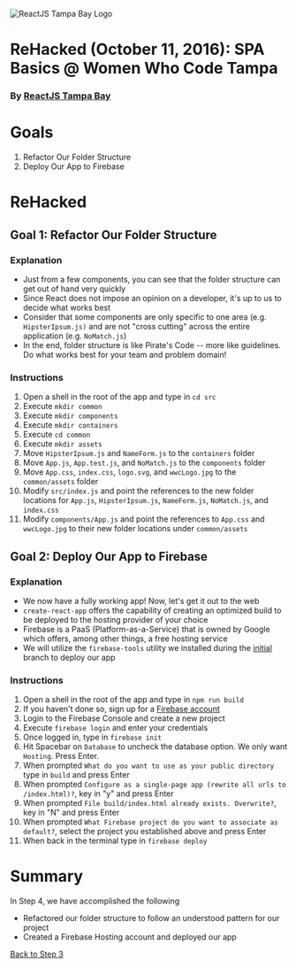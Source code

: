![ReactJS Tampa Bay Logo](https://avatars2.githubusercontent.com/u/18738421?v=3&s=200)

# ReHacked (October 11, 2016): SPA Basics @ Women Who Code Tampa
### By [ReactJS Tampa Bay](http://www.meetup.com/ReactJS-Tampa-Bay/)

# Goals

1. Refactor Our Folder Structure
1. Deploy Our App to Firebase

# ReHacked

## Goal 1: Refactor Our Folder Structure

### Explanation

* Just from a few components, you can see that the folder structure can get out of hand very quickly
* Since React does not impose an opinion on a developer, it's up to us to decide what works best
* Consider that some components are only specific to one area (e.g. `HipsterIpsum.js)` and are not "cross cutting" across the entire application (e.g. `NoMatch.js`)
* In the end, folder structure is like Pirate's Code -- more like guidelines. Do what works best for your team and problem domain!

### Instructions

1. Open a shell in the root of the app and type in `cd src`
1. Execute `mkdir common`
1. Execute `mkdir components`
1. Execute `mkdir containers`
1. Execute `cd common`
1. Execute `mkdir assets`
1. Move `HipsterIpsum.js` and `NameForm.js` to the `containers` folder
1. Move `App.js`, `App.test.js`, and `NoMatch.js` to the `components` folder
1. Move `App.css`, `index.css`, `logo.svg`, and `wwcLogo.jpg` to the `common/assets` folder
1. Modify `src/index.js` and point the references to the new folder locations for `App.js`, `HipsterIpsum.js`, `NameForm.js`, `NoMatch.js`, and `index.css`
1. Modify `components/App.js` and point the references to `App.css` and `wwcLogo.jpg` to their new folder locations under `common/assets`

## Goal 2: Deploy Our App to Firebase

### Explanation

* We now have a fully working app! Now, let's get it out to the web
* `create-react-app` offers the capability of creating an optimized build to be deployed to the hosting provider of your choice
* Firebase is a PaaS (Platform-as-a-Service) that is owned by Google which offers, among other things, a free hosting service
* We will utilize the `firebase-tools` utility we installed during the [initial](https://github.com/reactjstampabay/rehacked-spa-basics-wwc/tree/initial) branch to deploy our app

### Instructions

1. Open a shell in the root of the app and type in `npm run build`
1. If you haven't done so, sign up for a [Firebase account](https://firebase.google.com)
1. Login to the Firebase Console and create a new project
1. Execute `firebase login` and enter your credentials
1. Once logged in, type in `firebase init`
1. Hit Spacebar on `Database` to uncheck the database option. We only want `Hosting`.  Press Enter.
1. When prompted `What do you want to use as your public directory` type in `build` and press Enter
1. When prompted `Configure as a single-page app (rewrite all urls to /index.html)?`, key in "y" and press Enter
1. When prompted `File build/index.html already exists. Overwrite?`, key in "N" and press Enter
1. When prompted `What Firebase project do you want to associate as default?`, select the project you established above and press Enter
1. When back in the terminal type in `firebase deploy`

# Summary

In Step 4, we have accomplished the following

* Refactored our folder structure to follow an understood pattern for our project
* Created a Firebase Hosting account and deployed our app

[Back to Step 3](https://github.com/reactjstampabay/rehacked-spa-basics-wwc/tree/step-3)
